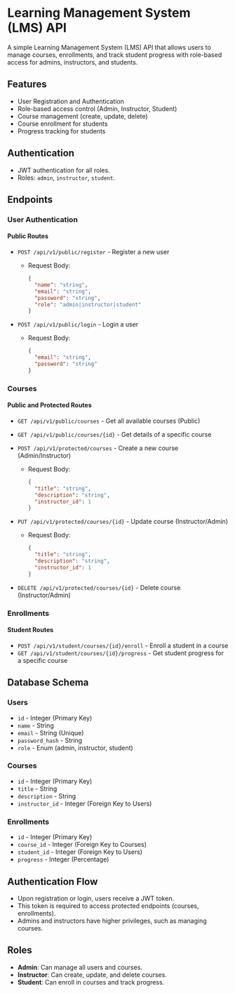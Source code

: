 # Learning Management System (LMS) API

A simple Learning Management System (LMS) API that allows users to manage courses, enrollments, and track student progress with role-based access for admins, instructors, and students.

## Features
- User Registration and Authentication
- Role-based access control (Admin, Instructor, Student)
- Course management (create, update, delete)
- Course enrollment for students
- Progress tracking for students

## Authentication
- JWT authentication for all roles.
- Roles: `admin`, `instructor`, `student`.

## Endpoints

### User Authentication
#### Public Routes
- `POST /api/v1/public/register` - Register a new user
  - Request Body:
    ```json
    {
      "name": "string",
      "email": "string",
      "password": "string",
      "role": "admin|instructor|student"
    }
    ```

- `POST /api/v1/public/login` - Login a user
  - Request Body:
    ```json
    {
      "email": "string",
      "password": "string"
    }
    ```

### Courses
#### Public and Protected Routes
- `GET /api/v1/public/courses` - Get all available courses (Public)
- `GET /api/v1/public/courses/{id}` - Get details of a specific course

- `POST /api/v1/protected/courses` - Create a new course (Admin/Instructor)
  - Request Body:
    ```json
    {
      "title": "string",
      "description": "string",
      "instructor_id": 1
    }
    ```

- `PUT /api/v1/protected/courses/{id}` - Update course (Instructor/Admin)
  - Request Body:
    ```json
    {
      "title": "string",
      "description": "string",
      "instructor_id": 1
    }
    ```

- `DELETE /api/v1/protected/courses/{id}` - Delete course (Instructor/Admin)

### Enrollments
#### Student Routes
- `POST /api/v1/student/courses/{id}/enroll` - Enroll a student in a course
- `GET /api/v1/student/courses/{id}/progress` - Get student progress for a specific course

## Database Schema

### Users
- `id` - Integer (Primary Key)
- `name` - String
- `email` - String (Unique)
- `password_hash` - String
- `role` - Enum (admin, instructor, student)

### Courses
- `id` - Integer (Primary Key)
- `title` - String
- `description` - String
- `instructor_id` - Integer (Foreign Key to Users)

### Enrollments
- `id` - Integer (Primary Key)
- `course_id` - Integer (Foreign Key to Courses)
- `student_id` - Integer (Foreign Key to Users)
- `progress` - Integer (Percentage)

## Authentication Flow
- Upon registration or login, users receive a JWT token.
- This token is required to access protected endpoints (courses, enrollments).
- Admins and instructors have higher privileges, such as managing courses.

## Roles
- **Admin**: Can manage all users and courses.
- **Instructor**: Can create, update, and delete courses.
- **Student**: Can enroll in courses and track progress.
